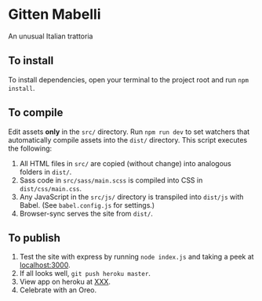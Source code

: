 # Gitten Mabelli
An unusual Italian trattoria

## To install

To install dependencies, open your terminal to the project root and run `npm install`.

## To compile

Edit assets **only** in the `src/` directory. Run `npm run dev` to set watchers that automatically compile assets into the `dist/` directory. This script executes the following:

1. All HTML files in `src/` are copied (without change) into analogous folders in `dist/`.
2. Sass code in `src/sass/main.scss` is compiled into CSS in `dist/css/main.css`.
3. Any JavaScript in the `src/js/` directory is transpiled into `dist/js` with Babel. (See `babel.config.js` for settings.)
4. Browser-sync serves the site from `dist/`.

## To publish

1. Test the site with express by running `node index.js` and taking a peek at [localhost:3000](http://localhost:3000).
2. If all looks well, `git push heroku master`.
3. View app on heroku at [XXX](XXX).
4. Celebrate with an Oreo.
